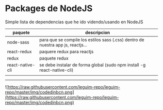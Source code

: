 # Packages de NodeJS

Simple lista de dependencias que he ido videndo/usando en NodeJS

| paquete | descripcion |
|--------------| ------------|
| node-sass | para que se compile los estilos sass (.css) dentro de nuestra app js, reactjs... |
| react-redux | paquere redux para reactjs |
| redux | paquete redux |
| react-native-cli | se debe instalar de forma global (sudo npm install -g react-native-cli) |
| | |

---
<!-- Pit i Collons -->
![https://raw.githubusercontent.com/leguim-repo/leguim-repo/master/img/codedinbcn.png](https://raw.githubusercontent.com/leguim-repo/leguim-repo/master/img/codedinbcn.png)